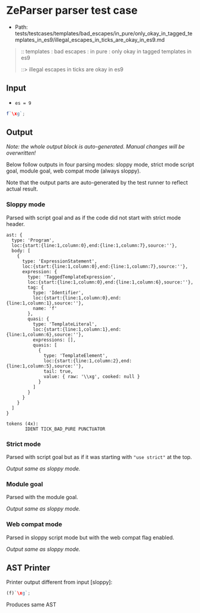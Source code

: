 # ZeParser parser test case

- Path: tests/testcases/templates/bad_escapes/in_pure/only_okay_in_tagged_templates_in_es9/illegal_escapes_in_ticks_are_okay_in_es9.md

> :: templates : bad escapes : in pure : only okay in tagged templates in es9
>
> ::> illegal escapes in ticks are okay in es9

## Input

- `es = 9`

`````js
f`\xg`;
`````

## Output

_Note: the whole output block is auto-generated. Manual changes will be overwritten!_

Below follow outputs in four parsing modes: sloppy mode, strict mode script goal, module goal, web compat mode (always sloppy).

Note that the output parts are auto-generated by the test runner to reflect actual result.

### Sloppy mode

Parsed with script goal and as if the code did not start with strict mode header.

`````
ast: {
  type: 'Program',
  loc:{start:{line:1,column:0},end:{line:1,column:7},source:''},
  body: [
    {
      type: 'ExpressionStatement',
      loc:{start:{line:1,column:0},end:{line:1,column:7},source:''},
      expression: {
        type: 'TaggedTemplateExpression',
        loc:{start:{line:1,column:0},end:{line:1,column:6},source:''},
        tag: {
          type: 'Identifier',
          loc:{start:{line:1,column:0},end:{line:1,column:1},source:''},
          name: 'f'
        },
        quasi: {
          type: 'TemplateLiteral',
          loc:{start:{line:1,column:1},end:{line:1,column:6},source:''},
          expressions: [],
          quasis: [
            {
              type: 'TemplateElement',
              loc:{start:{line:1,column:2},end:{line:1,column:5},source:''},
              tail: true,
              value: { raw: '\\xg', cooked: null }
            }
          ]
        }
      }
    }
  ]
}

tokens (4x):
       IDENT TICK_BAD_PURE PUNCTUATOR
`````

### Strict mode

Parsed with script goal but as if it was starting with `"use strict"` at the top.

_Output same as sloppy mode._

### Module goal

Parsed with the module goal.

_Output same as sloppy mode._

### Web compat mode

Parsed in sloppy script mode but with the web compat flag enabled.

_Output same as sloppy mode._

## AST Printer

Printer output different from input [sloppy]:

````js
(f)`\xg`;
````

Produces same AST

